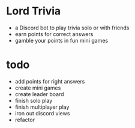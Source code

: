 # Lord Trivia
- a Discord bot to play trivia solo or with friends
- earn points for correct answers
- gamble your points in fun mini games



# todo
- add points for right answers
- create mini games
- create leader board
- finish solo play
- finish multiplayer play
- iron out discord views
- refactor